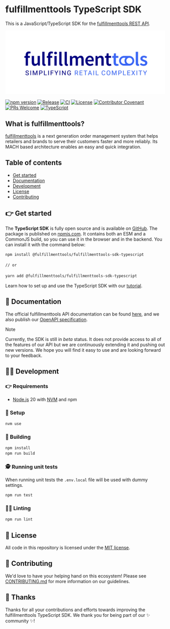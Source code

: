 # fulfillmenttools TypeScript SDK

This is a JavaScript/TypeScript SDK for the [fulfillmenttools REST API](https://docs.fulfillmenttools.com/api-docs/).

<p align="center">
  <a href="https://fulfillmenttools.com/">
    <img alt="fulfillmenttools logo" src="./.github/images/fft-mach-alliance.svg">
  </a><br />
</p>

[![npm version](https://img.shields.io/npm/v/@fulfillmenttools/fulfillmenttools-sdk-typescript.svg?style=flat)](https://www.npmjs.com/package/@fulfillmenttools/fulfillmenttools-sdk-typescript)
[![Release](https://img.shields.io/github/v/release/fulfillmenttools/fulfillmenttools-sdk-typescript)](https://github.com/fulfillmenttools/fulfillmenttools-sdk-typescript/releases)
[![CI](https://github.com/fulfillmenttools/fulfillmenttools-sdk-typescript/actions/workflows/ci.yml/badge.svg)](https://github.com/fulfillmenttools/fulfillmenttools-sdk-typescript/actions/workflows/ci.yml)
[![License](https://img.shields.io/github/license/fulfillmenttools/fulfillmenttools-sdk-typescript)](./LICENSE)
[![Contributor Covenant](https://img.shields.io/badge/Contributor%20Covenant-2.1-4baaaa.svg)](./CODE_OF_CONDUCT.md)
[![PRs Welcome](https://img.shields.io/badge/PRs-welcome-brightgreen.svg)](./CONTRIBUTING.md)
[![TypeScript](https://img.shields.io/badge/Made%20with-TypeScript-1f425f.svg?color=3178c6)](https://www.typescriptlang.org/)

## What is fulfillmenttools?

[fulfillmenttools](https://fulfillmenttools.com) is a next generation order management system that helps retailers and brands to serve their customers faster and more reliably. Its MACH based architecture enables an easy and quick integration.

## Table of contents

- [Get started](#-get-started)
- [Documentation](#-documentation)
- [Development](#-development)
- [License](#-license)
- [Contributing](#-contributing)

## 👉 Get started

The **TypeScript SDK** is fully open source and is available on [GitHub](https://github.com/fulfillmenttools/fulfillmenttools-sdk-typescript).
The package is published on [npmjs.com](https://www.npmjs.com/package/@fulfillmenttools/fulfillmenttools-sdk-typescript).
It contains both an ESM and a CommonJS build, so you can use it in the browser and in the backend.
You can install it with the command below:

```bash
npm install @fulfillmenttools/fulfillmenttools-sdk-typescript

// or

yarn add @fulfillmenttools/fulfillmenttools-sdk-typescript
```

Learn how to set up and use the TypeScript SDK with our [tutorial](./TUTORIAL.md).

## 📖 Documentation

The official fulfillmenttools API documentation can be found [here](https://docs.fulfillmenttools.com/api-docs/), and we also publish our [OpenAPI specification](https://fulfillmenttools.github.io/api-reference-ui/).

> [!NOTE]
> Currently, the SDK is still in _beta_ status. It does not provide access to all of the features of our API but we are continuously extending it and pushing out new versions. We hope you will find it easy to use and are looking forward to your feedback.

## 👨‍💻 Development

### 👉 Requirements

- [Node.js](https://nodejs.org/en/) 20 with [NVM](https://github.com/nvm-sh/nvm) and npm

### 🛫 Setup

```bash
nvm use
```

### 🤸 Building

```bash
npm install
npm run build
```

### 🕵️ Running unit tests

When running unit tests the `.env.local` file will be used with dummy settings.

```bash
npm run test
```

### 🕵️‍♀️ Linting

```bash
npm run lint
```

## 📜 License

All code in this repository is licensed under the [MIT license](https://github.com/fulfillmenttools/fulfillmenttools-sdk-typescript/blob/master/LICENSE).

## 🙌 Contributing

We'd love to have your helping hand on this ecosystem! Please see [CONTRIBUTING.md](./CONTRIBUTING.md) for more information on our guidelines.

## :blue_heart: Thanks

Thanks for all your contributions and efforts towards improving the fulfillmenttools TypeScript SDK. We thank you for being part of our :sparkles: community :sparkles:!
